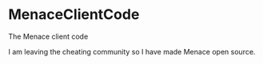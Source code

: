 # MenaceClientCode
The Menace client code

I am leaving the cheating community so I have made Menace open source.

